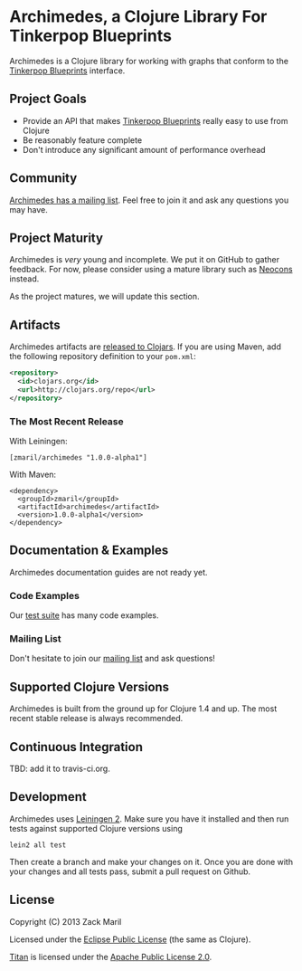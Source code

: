 # Archimedes, a Clojure Library For Tinkerpop Blueprints

Archimedes is a Clojure library for working with graphs that conform to the [Tinkerpop Blueprints](http://tinkerpop.com) interface.


## Project Goals

 * Provide an API that makes [Tinkerpop Blueprints](http://tinkerpop.com) really easy to use from Clojure
 * Be reasonably feature complete
 * Don't introduce any significant amount of performance overhead


## Community

[Archimedes has a mailing list](https://groups.google.com/forum/#!forum/clojure-titanium).
Feel free to join it and ask any questions you may have.


## Project Maturity

Archimedes is *very* young and incomplete. We put it on GitHub to gather feedback. For now, please consider using
a mature library such as [Neocons](http://clojureneo4j.info) instead.

As the project matures, we will update this section.



## Artifacts

Archimedes artifacts are [released to Clojars](https://clojars.org/zmaril/archimedes). If you are using Maven, add the following repository
definition to your `pom.xml`:

``` xml
<repository>
  <id>clojars.org</id>
  <url>http://clojars.org/repo</url>
</repository>
```

### The Most Recent Release

With Leiningen:

    [zmaril/archimedes "1.0.0-alpha1"]


With Maven:

    <dependency>
      <groupId>zmaril</groupId>
      <artifactId>archimedes</artifactId>
      <version>1.0.0-alpha1</version>
    </dependency>



## Documentation & Examples

Archimedes documentation guides are not ready yet.

### Code Examples

Our [test suite](test/archimedes) has many code examples.


### Mailing List

Don't hesitate to join our [mailing list](https://groups.google.com/forum/#!forum/clojure-titanium) and ask questions!


## Supported Clojure Versions

Archimedes is built from the ground up for Clojure 1.4 and up. The most recent stable release
is always recommended.


## Continuous Integration

TBD: add it to travis-ci.org.



## Development

Archimedes uses [Leiningen 2](https://github.com/technomancy/leiningen/blob/master/doc/TUTORIAL.md). Make sure you have it installed and then run tests against
supported Clojure versions using

    lein2 all test

Then create a branch and make your changes on it. Once you are done with your changes and all tests pass, submit a pull request
on Github.



## License

Copyright (C) 2013 Zack Maril

Licensed under the [Eclipse Public License](http://www.eclipse.org/legal/epl-v10.html) (the same as Clojure).

[Titan](http://thinkaurelius.github.com/titan/) is licensed under the [Apache Public License 2.0](http://www.apache.org/licenses/LICENSE-2.0.html).

